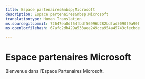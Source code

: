 ```yaml
---
title: Espace partenaires&nbsp;Microsoft
description: Espace partenaires&nbsp;Microsoft
translationtype: Human Translation
ms.sourcegitcommit: 72647ea8df54fbdf56996b282bdfad5090f9a90f
ms.openlocfilehash: 67afc2db429a533aee249cca954a45743cfecbde

---
```


# Espace partenaires&nbsp;Microsoft

Bienvenue dans l’Espace Partenaires Microsoft.


<!--HONumber=Nov16_HO4-->


